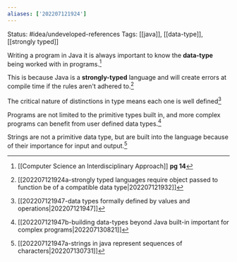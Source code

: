 ```yaml
---
aliases: ['202207121924']
---
```

Status: #idea/undeveloped-references
Tags: [[java]], [[data-type]], [[strongly typed]]

Writing a program in Java it is always important to know the **data-type** being worked with in programs.[^1]

This is because Java is a **strongly-typed** language and will create errors at compile time if the rules aren't adhered to.[^2]

The critical nature of distinctions in type means each one is well defined[^3]

Programs are not limited to the primitive types built in, and more complex programs can benefit from user defined data types.[^4]

 Strings are not a primitive data type, but are built into the language because of their importance for input and output.[^5]


[^1]: [[Computer Science an Interdisciplinary Approach]] **pg 14**
[^2]: [[202207121924a-strongly typed languages require object passed to function be of a compatible data type|202207121932]]
[^3]: [[202207121947-data types formally defined by values and operations|202207121947]]
[^4]:[[202207121947b-building data-types beyond Java built-in important for complex programs|202207130821]]
[^5]: [[202207121947a-strings in java represent sequences of characters|202207130731]]


